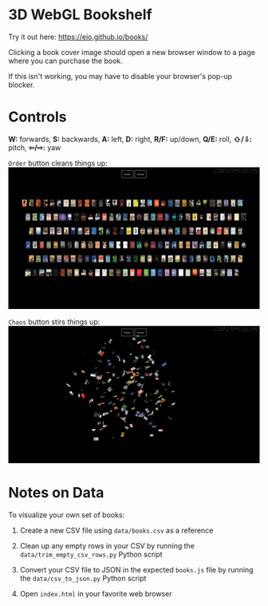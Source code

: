 # 3D WebGL Bookshelf #

Try it out here: https://eio.github.io/books/

Clicking a book cover image should open a new browser window to a page where you can purchase the book.

If this isn't working, you may have to disable your browser's pop-up blocker.

# Controls #

<b>W:</b> forwards, <b>S:</b> backwards, <b>A:</b> left, <b>D:</b> right,
<b>R/F:</b> up/down, <b>Q/E:</b> roll, <b>&#8679;/&#8681;:</b> pitch, <b>&#8678;/&#8680;:</b> yaw<br/>

`Order` button cleans things up:
![order](./img/screenshots/order.png)

`Chaos` button stirs things up:
![chaos](./img/screenshots/chaos.png)

# Notes on Data #

To visualize your own set of books:

1) Create a new CSV file using `data/books.csv` as a reference 

2) Clean up any empty rows in your CSV by running the `data/trim_empty_csv_rows.py` Python script

3) Convert your CSV file to JSON in the expected `books.js` file by running the `data/csv_to_json.py` Python script

4) Open `index.html` in your favorite web browser

